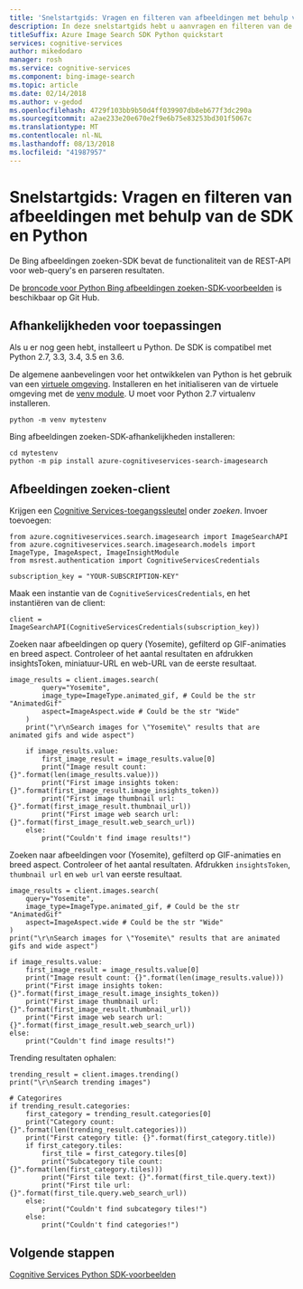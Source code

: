 ```yaml
---
title: 'Snelstartgids: Vragen en filteren van afbeeldingen met behulp van de SDK in Python'
description: In deze snelstartgids hebt u aanvragen en filteren van de installatiekopieën die zijn geretourneerd door Bing afbeeldingen zoeken, met behulp van Python.
titleSuffix: Azure Image Search SDK Python quickstart
services: cognitive-services
author: mikedodaro
manager: rosh
ms.service: cognitive-services
ms.component: bing-image-search
ms.topic: article
ms.date: 02/14/2018
ms.author: v-gedod
ms.openlocfilehash: 4729f103bb9b50d4ff039907db8eb677f3dc290a
ms.sourcegitcommit: a2ae233e20e670e2f9e6b75e83253bd301f5067c
ms.translationtype: MT
ms.contentlocale: nl-NL
ms.lasthandoff: 08/13/2018
ms.locfileid: "41987957"
---
```

 # <a name="quickstart-request-and-filter-images-using-the-sdk-and-python"></a>Snelstartgids: Vragen en filteren van afbeeldingen met behulp van de SDK en Python

De Bing afbeeldingen zoeken-SDK bevat de functionaliteit van de REST-API voor web-query's en parseren resultaten. 

De [broncode voor Python Bing afbeeldingen zoeken-SDK-voorbeelden](https://github.com/Azure-Samples/cognitive-services-python-sdk-samples/blob/master/samples/search/image_search_samples.py) is beschikbaar op Git Hub.

## <a name="application-dependencies"></a>Afhankelijkheden voor toepassingen
Als u er nog geen hebt, installeert u Python. De SDK is compatibel met Python 2.7, 3.3, 3.4, 3.5 en 3.6.

De algemene aanbevelingen voor het ontwikkelen van Python is het gebruik van een [virtuele omgeving](https://docs.python.org/3/tutorial/venv.html). Installeren en het initialiseren van de virtuele omgeving met de [venv module](https://pypi.python.org/pypi/virtualenv). U moet voor Python 2.7 virtualenv installeren.
```
python -m venv mytestenv
```
Bing afbeeldingen zoeken-SDK-afhankelijkheden installeren:
```
cd mytestenv
python -m pip install azure-cognitiveservices-search-imagesearch
```
## <a name="image-search-client"></a>Afbeeldingen zoeken-client
Krijgen een [Cognitive Services-toegangssleutel](https://azure.microsoft.com/try/cognitive-services/) onder *zoeken*. Invoer toevoegen:
```
from azure.cognitiveservices.search.imagesearch import ImageSearchAPI
from azure.cognitiveservices.search.imagesearch.models import ImageType, ImageAspect, ImageInsightModule
from msrest.authentication import CognitiveServicesCredentials

subscription_key = "YOUR-SUBSCRIPTION-KEY"
```
Maak een instantie van de `CognitiveServicesCredentials`, en het instantiëren van de client:
```
client = ImageSearchAPI(CognitiveServicesCredentials(subscription_key))
```
Zoeken naar afbeeldingen op query (Yosemite), gefilterd op GIF-animaties en breed aspect. Controleer of het aantal resultaten en afdrukken insightsToken, miniatuur-URL en web-URL van de eerste resultaat.
```
image_results = client.images.search(
        query="Yosemite",
        image_type=ImageType.animated_gif, # Could be the str "AnimatedGif"
        aspect=ImageAspect.wide # Could be the str "Wide"
    )
    print("\r\nSearch images for \"Yosemite\" results that are animated gifs and wide aspect")

    if image_results.value:
        first_image_result = image_results.value[0]
        print("Image result count: {}".format(len(image_results.value)))
        print("First image insights token: {}".format(first_image_result.image_insights_token))
        print("First image thumbnail url: {}".format(first_image_result.thumbnail_url))
        print("First image web search url: {}".format(first_image_result.web_search_url))
    else:
        print("Couldn't find image results!")

```
Zoeken naar afbeeldingen voor (Yosemite), gefilterd op GIF-animaties en breed aspect.  Controleer of het aantal resultaten.  Afdrukken `insightsToken`, `thumbnail url` en `web url` van eerste resultaat.
```
image_results = client.images.search(
    query="Yosemite",
    image_type=ImageType.animated_gif, # Could be the str "AnimatedGif"
    aspect=ImageAspect.wide # Could be the str "Wide"
)
print("\r\nSearch images for \"Yosemite\" results that are animated gifs and wide aspect")

if image_results.value:
    first_image_result = image_results.value[0]
    print("Image result count: {}".format(len(image_results.value)))
    print("First image insights token: {}".format(first_image_result.image_insights_token))
    print("First image thumbnail url: {}".format(first_image_result.thumbnail_url))
    print("First image web search url: {}".format(first_image_result.web_search_url))
else:
    print("Couldn't find image results!")

```

Trending resultaten ophalen:
```
trending_result = client.images.trending()
print("\r\nSearch trending images")

# Categorires
if trending_result.categories:
    first_category = trending_result.categories[0]
    print("Category count: {}".format(len(trending_result.categories)))
    print("First category title: {}".format(first_category.title))
    if first_category.tiles:
        first_tile = first_category.tiles[0]
        print("Subcategory tile count: {}".format(len(first_category.tiles)))
        print("First tile text: {}".format(first_tile.query.text))
        print("First tile url: {}".format(first_tile.query.web_search_url))
    else:
        print("Couldn't find subcategory tiles!")
    else:
        print("Couldn't find categories!")

```

## <a name="next-steps"></a>Volgende stappen

[Cognitive Services Python SDK-voorbeelden](https://github.com/Azure-Samples/cognitive-services-python-sdk-samples)


